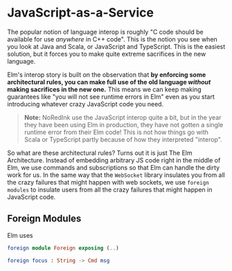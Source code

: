 # JavaScript-as-a-Service

The popular notion of language interop is roughly "C code should be available for use *anywhere* in C++ code". This is the notion you see when you look at Java and Scala, or JavaScript and TypeScript. This is the easiest solution, but it forces you to make quite extreme sacrifices in the new language.

Elm's interop story is built on the observation that **by enforcing some architectural rules, you can make full use of the old language *without* making sacrifices in the new one.** This means we can keep making guarantees like "you will not see runtime errors in Elm" even as you start introducing whatever crazy JavaScript code you need.

> **Note:** NoRedInk use the JavaScript interop quite a bit, but in the year they have been using Elm in production, they have not gotten a single runtime error from their Elm code! This is not how things go with Scala or TypeScript partly because of how they interpreted "interop".

So what are these architectural rules? Turns out it is just The Elm Architecture. Instead of embedding arbitrary JS code right in the middle of Elm, we use commands and subscriptions so that Elm can handle the dirty work for us. In the same way that the `WebSocket` library insulates you from all the crazy failures that might happen with web sockets, we use `foreign modules` to insulate users from all the crazy failures that might happen in JavaScript code.


## Foreign Modules

Elm uses 

```elm
foreign module Foreign exposing (..)

foreign focus : String -> Cmd msg
```

